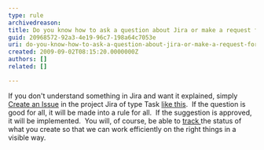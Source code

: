 ```yaml
---
type: rule
archivedreason: 
title: Do you know how to ask a question about Jira or make a request for a Jira improvement?
guid: 20968572-92a3-4e19-96c7-198a64c7053e
uri: do-you-know-how-to-ask-a-question-about-jira-or-make-a-request-for-a-jira-improvement
created: 2009-09-02T08:15:20.0000000Z
authors: []
related: []

---
```



If you don't understand something in Jira and want it explained, simply <a class="ms-rteCustom-External" href="/Pages/JiraRequest.aspx" shape="rect" target="_blank">Create an Issue</a> in the project Jira of type Task <a href="/Pages/CreateTask.aspx" shape="rect">like this</a>.&#160; If the question is good for all, it will be made into a rule for all.&#160; If the suggestion is approved, it will be implemented.&#160; You will, of course, be able to <a href="/Pages/TrackingRequests.aspx" shape="rect">track </a>the status of what you create so that we can work efficiently on the right things in a visible way. ​
<br><excerpt class='endintro'></excerpt><br>




